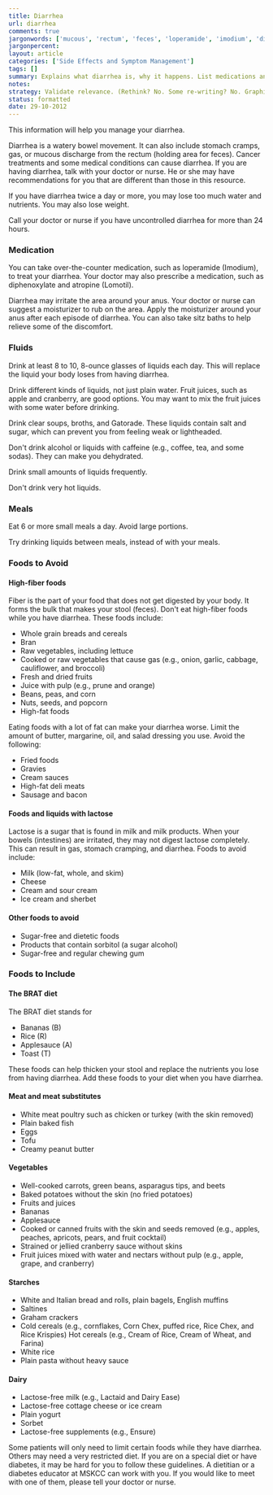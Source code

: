 ```yaml
---
title: Diarrhea
url: diarrhea
comments: true
jargonwords: ['mucous', 'rectum', 'feces', 'loperamide', 'imodium', 'diphenoxylate', 'atropine', 'lomotil', 'irritate', 'anus', 'moisturizer', 'sitz', 'broths', 'gatorade', 'lightheaded', 'dont', 'eg', 'sodas', 'dehydrated', 'high-fiber', 'digested', 'cereals', 'cauliflower', 'prune', 'high-fat', 'gravies', 'lactose', 'bowels', 'intestines', 'digest', 'cramping', 'skim', 'sherbet', 'sugar-free', 'dietetic', 'sorbitol', 'brat', 'applesauce', 'thicken', 'well-cooked', 'apricots', 'jellied', 'nectars', 'starches', 'bagels', 'saltines', 'cornflakes', 'chex', 'puffed', 'krispies', 'farina', 'lactose-free', 'lactaid', 'sorbet', 'dietitian']
jargonpercent:
layout: article
categories: ['Side Effects and Symptom Management']
tags: []
summary: Explains what diarrhea is, why it happens. List medications and approaches to diet or fluid intake to ameliorate symptoms. Foods to avoid. Foods to include. 
notes:
strategy: Validate relevance. (Rethink? No. Some re-writing? No. Graphics or diagrams? No. Photography? No. Podcast or audio? No. Video? No)
status: formatted 
date: 29-10-2012
---
```

This information will help you manage your diarrhea.

Diarrhea is a watery bowel movement. It can also include stomach cramps, gas, or mucous discharge from the rectum (holding area for feces). Cancer treatments and some medical conditions can cause diarrhea. If you are having diarrhea, talk with your doctor or nurse. He or she may have recommendations for you that are different than those in this resource.

If you have diarrhea twice a day or more, you may lose too much water and nutrients. You may also lose weight.

Call your doctor or nurse if you have uncontrolled diarrhea for more than 24 hours.

### Medication
You can take over-the-counter medication, such as loperamide (Imodium), to treat your diarrhea. Your doctor may also prescribe a medication, such as diphenoxylate and atropine (Lomotil).

Diarrhea may irritate the area around your anus. Your doctor or nurse can suggest a moisturizer to rub on the area. Apply the moisturizer around your anus after each episode of diarrhea. You can also take sitz baths to help relieve some of the discomfort.

### Fluids
Drink at least 8 to 10, 8-ounce glasses of liquids each day. This will replace the liquid your body loses from having diarrhea.
 
Drink different kinds of liquids, not just plain water. Fruit juices, such as apple and cranberry, are good options. You may want to mix the fruit juices with some water before drinking.
 
Drink clear soups, broths, and Gatorade. These liquids contain salt and sugar, which can prevent you from feeling weak or lightheaded.
 
Don't drink alcohol or liquids with caffeine (e.g., coffee, tea, and some sodas). They can make you dehydrated.

Drink small amounts of liquids frequently.
 
Don't drink very hot liquids.

### Meals
Eat 6 or more small meals a day. Avoid large portions.
 
Try drinking liquids between meals, instead of with your meals.

### Foods to Avoid
#### High-fiber foods
Fiber is the part of your food that does not get digested by your body. It forms the bulk that makes your stool (feces). Don't eat high-fiber foods while you have diarrhea. These foods include:

* Whole grain breads and cereals
* Bran
* Raw vegetables, including lettuce
* Cooked or raw vegetables that cause gas (e.g., onion, garlic, cabbage, cauliflower, and broccoli) 
* Fresh and dried fruits
* Juice with pulp (e.g., prune and orange)
* Beans, peas, and corn
* Nuts, seeds, and popcorn
* High-fat foods

Eating foods with a lot of fat can make your diarrhea worse. Limit the amount of butter, margarine, oil, and salad dressing you use. Avoid the following:
 
* Fried foods
* Gravies
* Cream sauces
* High-fat deli meats 
* Sausage and bacon

#### Foods and liquids with lactose
Lactose is a sugar that is found in milk and milk products. When your bowels (intestines) are irritated, they may not digest lactose completely. This can result in gas, stomach cramping, and diarrhea. Foods to avoid include:

* Milk (low-fat, whole, and skim)
* Cheese
* Cream and sour cream
* Ice cream and sherbet

#### Other foods to avoid

* Sugar-free and dietetic foods
* Products that contain sorbitol (a sugar alcohol) 
* Sugar-free and regular chewing gum

### Foods to Include

#### The BRAT diet
The BRAT diet stands for 

* Bananas (B)
* Rice (R)
* Applesauce (A)
* Toast (T)

These foods can help thicken your stool and replace the nutrients you lose from having diarrhea. Add these foods to your diet when you have diarrhea.

#### Meat and meat substitutes

* White meat poultry such as chicken or turkey (with the skin removed)
* Plain baked fish
* Eggs
* Tofu
* Creamy peanut butter

#### Vegetables

* Well-cooked carrots, green beans, asparagus tips, and beets
* Baked potatoes without the skin (no fried potatoes)
* Fruits and juices
* Bananas
* Applesauce
* Cooked or canned fruits with the skin and seeds removed (e.g., apples, peaches, apricots, pears, and fruit cocktail)
* Strained or jellied cranberry sauce without skins
* Fruit juices mixed with water and nectars without pulp (e.g., apple, grape, and cranberry)

#### Starches
 
* White and Italian bread and rolls, plain bagels, English muffins
* Saltines
* Graham crackers
* Cold cereals (e.g., cornflakes, Corn Chex, puffed rice, Rice Chex, and Rice Krispies) Hot cereals (e.g., Cream of Rice, Cream of Wheat, and Farina)
* White rice
* Plain pasta without heavy sauce

#### Dairy

* Lactose-free milk (e.g., Lactaid and Dairy Ease) 
* Lactose-free cottage cheese or ice cream
* Plain yogurt
* Sorbet
* Lactose-free supplements (e.g., Ensure)

Some patients will only need to limit certain foods while they have diarrhea. Others may need a very restricted diet. If you are on a special diet or have diabetes, it may be hard for you to follow these guidelines. A dietitian or a diabetes educator at MSKCC can work with you. If you would like to meet with one of them, please tell your doctor or nurse.